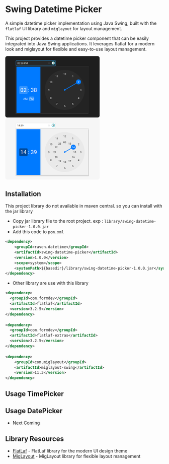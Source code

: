 # Swing Datetime Picker
A simple datetime picker implementation using Java Swing, built with the `flatlaf` UI library and `miglayout` for layout management.

This project provides a datetime picker component that can be easily integrated into Java Swing applications. It leverages flatlaf for a modern look and miglayout for flexible and easy-to-use layout management.

<img src="https://github.com/DJ-Raven/swing-datetime-picker/blob/main/screenshot/timepicker-dark.png" alt="timepicker dark" width="300"/>&nbsp;
<img src="https://github.com/DJ-Raven/swing-datetime-picker/blob/main/screenshot/timepicker-light.png" alt="timepicker light" width="300"/>

## Installation
This project library do not available in maven central. so you can install with the jar library
- Copy jar library file to the root project. exp : `library/swing-datetime-picker-1.0.0.jar`
- Add this code to `pom.xml`
``` xml
<dependency>
    <groupId>raven.datetime</groupId>
    <artifactId>swing-datetime-picker</artifactId>
    <version>1.0.0</version>
    <scope>system</scope>
    <systemPath>${basedir}/library/swing-datetime-picker-1.0.0.jar</systemPath>
</dependency>
```
- Other library are use with this library
``` xml
<dependency>
  <groupId>com.formdev</groupId>
  <artifactId>flatlaf</artifactId>
  <version>3.2.5</version>
</dependency>

<dependency>
  <groupId>com.formdev</groupId>
  <artifactId>flatlaf-extras</artifactId>
  <version>3.2.5</version>
</dependency>

<dependency>
    <groupId>com.miglayout</groupId>
    <artifactId>miglayout-swing</artifactId>
    <version>11.3</version>
</dependency>
```
## Usage TimePicker

## Usage DatePicker
- Next Coming

## Library Resources
- [FlatLaf](https://github.com/JFormDesigner/FlatLaf) - FlatLaf library for the modern UI design theme
- [MigLayout](https://github.com/mikaelgrev/miglayout) - MigLayout library for flexible layout management

